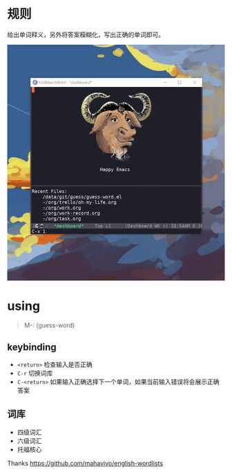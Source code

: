 # 规则

给出单词释义，另外将答案糢糊化，写出正确的单词即可。

![image](./snapshot/guess-word.gif)

# using

> M-: (guess-word)

## keybinding

* `<return>` 检查输入是否正确
* `C-r` 切换词库
* `C-<return>` 如果输入正确选择下一个单词，如果当前输入错误将会展示正确答案


## 词库

* 四级词汇
* 六级词汇
* 托福核心

Thanks https://github.com/mahavivo/english-wordlists
